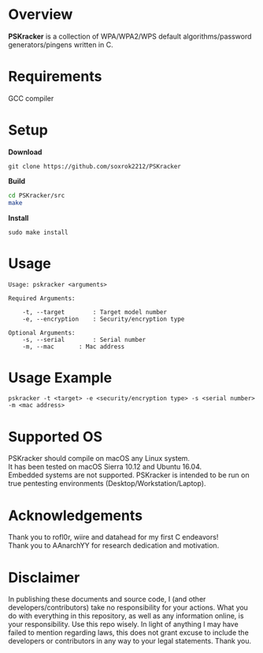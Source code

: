 # Overview

**PSKracker** is a collection of WPA/WPA2/WPS default algorithms/password generators/pingens written in C.

# Requirements

GCC compiler

# Setup

**Download**

`git clone https://github.com/soxrok2212/PSKracker`

**Build**

```bash
cd PSKracker/src
make
```

**Install**

`sudo make install`

# Usage

```
Usage: pskracker <arguments>

Required Arguments:

	-t, --target		: Target model number
	-e, --encryption	: Security/encryption type

Optional Arguments:
	-s, --serial		: Serial number
	-m, --mac		: Mac address

```

# Usage Example

`pskracker -t <target> -e <security/encryption type> -s <serial number> -m <mac address>`

# Supported OS

PSKracker should compile on macOS any Linux system.  
It has been tested on macOS Sierra 10.12 and Ubuntu 16.04.  
Embedded systems are not supported. PSKracker is intended to be run on true pentesting environments (Desktop/Workstation/Laptop).

# Acknowledgements

Thank you to rofl0r, wiire and datahead for my first C endeavors!  
Thank you to AAnarchYY for research dedication and motivation.

# Disclaimer

In publishing these documents and source code, I (and other developers/contributors) take no responsibility for your actions. What you do with everything in this repository, as well as any information online, is your responsibility. Use this repo wisely. In light of anything I may have failed to mention regarding laws, this does not grant excuse to include the developers or contributors in any way to your legal statements. Thank you.
